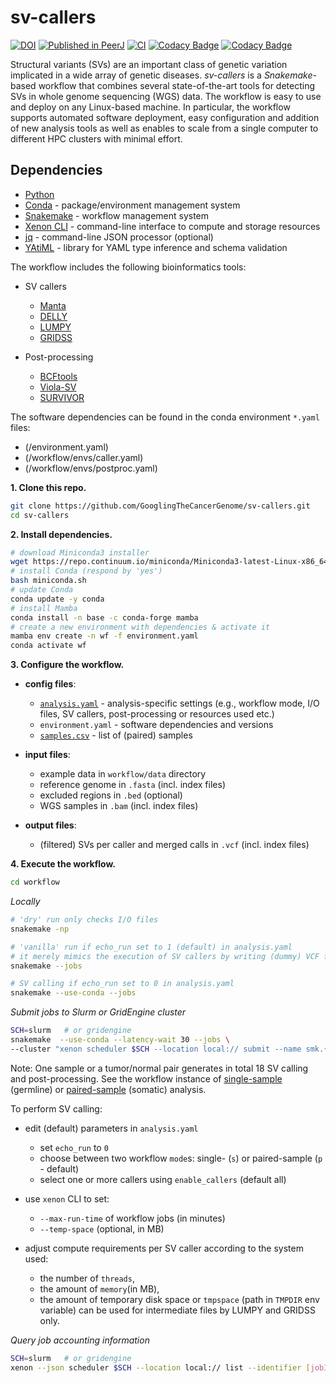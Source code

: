 # sv-callers

[![DOI](https://zenodo.org/badge/DOI/10.5281/zenodo.1217111.svg)](https://doi.org/10.5281/zenodo.1217111)
[![Published in PeerJ](https://img.shields.io/badge/published%20in-PeerJ-blue.svg)](https://doi.org/10.7717/peerj.8214)
[![CI](https://github.com/GooglingTheCancerGenome/sv-callers/actions/workflows/ci.yaml/badge.svg?branch=master)](https://github.com/GooglingTheCancerGenome/sv-callers/actions/workflows/ci.yaml)
[![Codacy Badge](https://app.codacy.com/project/badge/Grade/eaa33d7d090048898c112a4a87815479)](https://www.codacy.com/gh/GooglingTheCancerGenome/sv-callers/dashboard?utm_source=github.com&amp;utm_medium=referral&amp;utm_content=GooglingTheCancerGenome/sv-callers&amp;utm_campaign=Badge_Grade)
[![Codacy Badge](https://app.codacy.com/project/badge/Coverage/eaa33d7d090048898c112a4a87815479)](https://www.codacy.com/gh/GooglingTheCancerGenome/sv-callers/dashboard?utm_source=github.com&utm_medium=referral&utm_content=GooglingTheCancerGenome/sv-callers&utm_campaign=Badge_Coverage)

Structural variants (SVs) are an important class of genetic variation implicated in a wide array of genetic diseases. _sv-callers_ is a _Snakemake_-based workflow that combines several state-of-the-art tools for detecting SVs in whole genome sequencing (WGS) data. The workflow is easy to use and deploy on any Linux-based machine. In particular, the workflow supports automated software deployment, easy configuration and addition of new analysis tools as well as enables to scale from a single computer to different HPC clusters with minimal effort.

## Dependencies

-   [Python](https://www.python.org/)
-   [Conda](https://conda.io/) - package/environment management system
-   [Snakemake](https://snakemake.readthedocs.io/) - workflow management system
-   [Xenon CLI](https://github.com/NLeSC/xenon-cli) - command-line interface to compute and storage resources
-   [jq](https://stedolan.github.io/jq/) - command-line JSON processor (optional)
-   [YAtiML](https://github.com/yatiml/yatiml) - library for YAML type inference and schema validation

The workflow includes the following bioinformatics tools:

-   SV callers
    -   [Manta](https://github.com/Illumina/manta)
    -   [DELLY](https://github.com/dellytools/delly)
    -   [LUMPY](https://github.com/arq5x/lumpy-sv)
    -   [GRIDSS](https://github.com/PapenfussLab/gridss)

-   Post-processing
    -   [BCFtools](https://github.com/samtools/bcftools)
    -   [Viola-SV](https://github.com/dermasugita/Viola-SV)
    -   [SURVIVOR](https://github.com/fritzsedlazeck/SURVIVOR)

The software dependencies can be found in the conda environment `*.yaml` files:
-   (/environment.yaml)
-   (/workflow/envs/caller.yaml)
-   (/workflow/envs/postproc.yaml)

**1. Clone this repo.**

```bash
git clone https://github.com/GooglingTheCancerGenome/sv-callers.git
cd sv-callers
```

**2. Install dependencies.**

```bash
# download Miniconda3 installer
wget https://repo.continuum.io/miniconda/Miniconda3-latest-Linux-x86_64.sh -O miniconda.sh
# install Conda (respond by 'yes')
bash miniconda.sh
# update Conda
conda update -y conda
# install Mamba
conda install -n base -c conda-forge mamba
# create a new environment with dependencies & activate it
mamba env create -n wf -f environment.yaml
conda activate wf
```

**3. Configure the workflow.**

-   **config files**:
    -   [`analysis.yaml`](/config/analysis.yaml) - analysis-specific settings (e.g., workflow mode, I/O files, SV callers, post-processing or resources used etc.)
    -   `environment.yaml` - software dependencies and versions
    -   [`samples.csv`](/config/samples.csv) - list of (paired) samples

-   **input files**:
    -   example data in `workflow/data` directory
    -   reference genome in `.fasta` (incl. index files)
    -   excluded regions in `.bed` (optional)
    -   WGS samples in `.bam` (incl. index files)

-   **output files**:
    -   (filtered) SVs per caller and merged calls in `.vcf` (incl. index files)

**4. Execute the workflow.**

```bash
cd workflow
```

_Locally_

```bash
# 'dry' run only checks I/O files
snakemake -np

# 'vanilla' run if echo_run set to 1 (default) in analysis.yaml
# it merely mimics the execution of SV callers by writing (dummy) VCF files
snakemake --jobs

# SV calling if echo_run set to 0 in analysis.yaml
snakemake --use-conda --jobs
```

_Submit jobs to Slurm or GridEngine cluster_

```bash
SCH=slurm   # or gridengine
snakemake  --use-conda --latency-wait 30 --jobs \
--cluster "xenon scheduler $SCH --location local:// submit --name smk.{rule} --inherit-env --cores-per-task {threads} --max-run-time 1 --max-memory {resources.mem_mb} --working-directory . --stderr stderr-%j.log --stdout stdout-%j.log" &>smk.log&
```

Note: One sample or a tumor/normal pair generates in total 18 SV calling and post-processing. See the workflow instance of [single-sample](doc/sv-callers_single.svg) (germline) or [paired-sample](doc/sv-callers_paired.svg) (somatic) analysis.

To perform SV calling:
-   edit (default) parameters in `analysis.yaml`
    -   set `echo_run` to `0`
    -   choose between two workflow `mode`s: single- (`s`) or paired-sample (`p` - default)
    -   select one or more callers using `enable_callers` (default all)

-   use `xenon` CLI to set:
    -   `--max-run-time` of workflow jobs (in minutes)
    -   `--temp-space` (optional, in MB)

-   adjust compute requirements per SV caller according to the system used:
    -   the number of `threads`, 
    -   the amount of `memory`(in MB),
    -   the amount of temporary disk space or `tmpspace` (path in `TMPDIR` env variable) can be used for intermediate files by LUMPY and GRIDSS only.

_Query job accounting information_

```bash
SCH=slurm   # or gridengine
xenon --json scheduler $SCH --location local:// list --identifier [jobID] | jq ...
```
